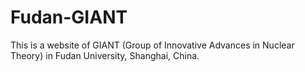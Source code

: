 # Fudan-GIANT

This is a website of GIANT (Group of Innovative Advances in Nuclear Theory) in Fudan University, Shanghai, China.
